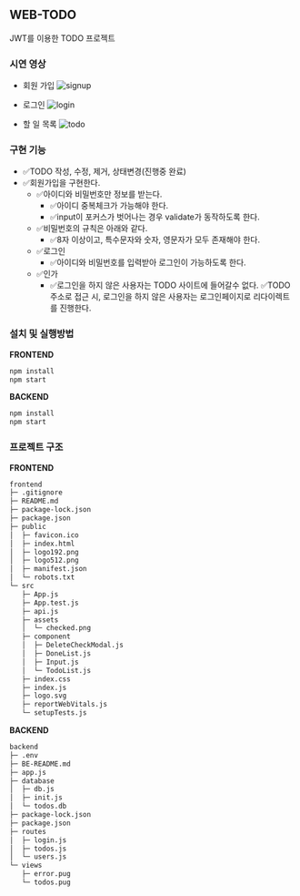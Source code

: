 ## WEB-TODO

JWT를 이용한 TODO 프로젝트  

### 시연 영상

- 회원 가입
![signup](https://github.com/user-attachments/assets/64702543-bb0a-4c9c-8f15-21db75b8228b)

- 로그인
![login](https://github.com/user-attachments/assets/20e193bd-c540-48c0-946d-0b1bd57c7647)

- 할 일 목록
![todo](https://github.com/user-attachments/assets/c0db21ab-5018-447c-8958-3cf68b5efc74)

### 구현 기능

- ✅TODO 작성, 수정, 제거, 상태변경(진행중 완료)
- ✅회원가입을 구현한다.
    - ✅아이디와 비밀번호만 정보를 받는다.
        - ✅아이디 중복체크가 가능해야 한다.
        - ✅input이 포커스가 벗어나는 경우 validate가 동작하도록 한다.
    - ✅비밀번호의 규칙은 아래와 같다.
        - ✅8자 이상이고, 특수문자와 숫자, 영문자가 모두 존재해야 한다.
    - ✅로그인
        - ✅아이디와 비밀번호를 입력받아 로그인이 가능하도록 한다.
    - ✅인가
        - ✅로그인을 하지 않은 사용자는 TODO 사이트에 들어갈수 없다. ✅TODO 주소로 접근 시, 로그인을 하지 않은 사용자는 로그인페이지로 리다이렉트를 진행한다.

### 설치 및 실행방법

**FRONTEND**

```bash
npm install
npm start
```

**BACKEND**

```bash
npm install
npm start
```

### 프로젝트 구조

**FRONTEND**

```markdown
frontend
├─ .gitignore
├─ README.md
├─ package-lock.json
├─ package.json
├─ public
│  ├─ favicon.ico
│  ├─ index.html
│  ├─ logo192.png
│  ├─ logo512.png
│  ├─ manifest.json
│  └─ robots.txt
└─ src
   ├─ App.js
   ├─ App.test.js
   ├─ api.js
   ├─ assets
   │  └─ checked.png
   ├─ component
   │  ├─ DeleteCheckModal.js
   │  ├─ DoneList.js
   │  ├─ Input.js
   │  └─ TodoList.js
   ├─ index.css
   ├─ index.js
   ├─ logo.svg
   ├─ reportWebVitals.js
   └─ setupTests.js
```

**BACKEND**

```markdown
backend
├─ .env
├─ BE-README.md
├─ app.js
├─ database
│  ├─ db.js
│  ├─ init.js
│  └─ todos.db
├─ package-lock.json
├─ package.json
├─ routes
│  ├─ login.js
│  ├─ todos.js
│  └─ users.js
└─ views
   ├─ error.pug
   └─ todos.pug
```